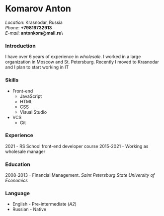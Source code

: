 # Komarov Anton
_Location_: Krasnodar, Russia\
_Phone_: __+79819732913__\
_E-mail_: __antonkom@mail.ru__\

### Introduction
I have over 6 years of experience in _wholesale_. I worked in a large organization in Moscow and St. Petersburg.
Recently I moved to Krasnodar and I plan to start working in IT

### Skills
+ Front-end
    + JavaScript
    + HTML
    + CSS
    + Visual Studio
+ VCS
    + Git

### Experience 
2021 - RS School front-end developer course
2015-2021 - Working as wholesale manager

### Education
2008-2013 - Financial Management. *Saint Petersburg State University of Economics*

### Language
+ English - Pre-intermediate (*A2*)
+ Russian - Native